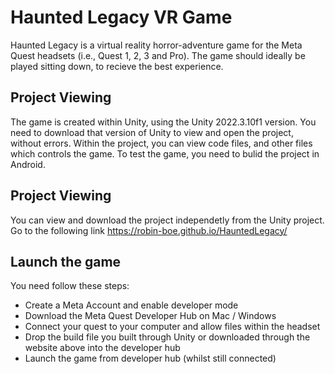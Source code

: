 # Haunted Legacy VR Game

Haunted Legacy is a virtual reality horror-adventure game for the Meta Quest headsets (i.e., Quest 1, 2, 3 and Pro). The game should ideally be played sitting down, to recieve the best experience.

## Project Viewing

The game is created within Unity, using the Unity 2022.3.10f1 version. You need to download that version of Unity to view and open the project, without errors. Within the project, you can view code files, and other files which controls the game. To test the game, you need to bulid the project in Android.

## Project Viewing

You can view and download the project independetly from the Unity project. Go to the following link https://robin-boe.github.io/HauntedLegacy/

## Launch the game

You need follow these steps:
* Create a Meta Account and enable developer mode
* Download the Meta Quest Developer Hub on Mac / Windows
* Connect your quest to your computer and allow files within the headset
* Drop the build file you built through Unity or downloaded through the website above into the developer hub
* Launch the game from developer hub (whilst still connected)
